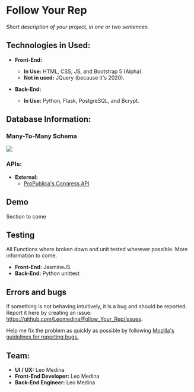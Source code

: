 #  Follow Your Rep
*Short description of your project, in one or two sentences.* 

## Technologies in Used:
* **Front-End:**
  * **In Use:** HTML, CSS, JS, and Bootstrap 5 (Alpha).
  * **Not in used:** JQuery (because it's 2020).

* **Back-End:**
  * **In Use:** Python, Flask, PostgreSQL, and Bcrypt.
  
##  Database Information:
### Many-To-Many Schema
 ![](https://i.imgur.com/I89P5Rn.jpg)

### APIs:
* **External:**
  * [ProPublica's Congress API](https://www.propublica.org/datastore/api/propublica-congress-api)

## Demo

Section to come


## Testing
All Functions where broken down and unit tested wherever possible. More information to come.
* **Front-End:** JasmineJS
* **Back-End:** Python unittest 

## Errors and bugs

If something is not behaving intuitively, it is a bug and should be reported. Report it here by creating an issue: https://github.com/Leomedina/Follow_Your_Rep/issues.

Help me fix the problem as quickly as possible by following [Mozilla's guidelines for reporting bugs.](https://developer.mozilla.org/en-US/docs/Mozilla/QA/Bug_writing_guidelines#General_Outline_of_a_Bug_Report)

## Team:

* **UI / UX:** Leo Medina
* **Front-End Developer:** Leo Medina
* **Back-End Engineer:** Leo Medina